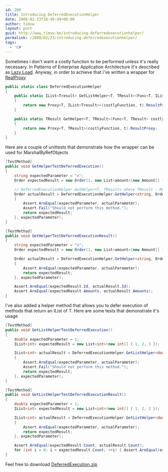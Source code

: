 ```yaml
---
id: 208
title: Introducing DeferredExecutionHelper
date: 2008-02-23T18:49:49+00:00
author: timvw
layout: post
guid: http://www.timvw.be/introducing-deferredexecutionhelper/
permalink: /2008/02/23/introducing-deferredexecutionhelper/
tags:
  - 'C#'
---
```

Sometimes i don't want a costly function to be performed unless it's really necessary. In Patterns of Enterprise Application Architecture it's described as [Lazy Load](http://www.martinfowler.com/eaaCatalog/lazyLoad.html). Anyway, in order to achieve that i've written a wrapper for [RealProxy](http://msdn2.microsoft.com/en-us/library/system.runtime.remoting.proxies.realproxy.aspx)

```csharp
public static class DeferredExecutionHelper
{
	public static IList<Tresult> GetListHelper<T, TResult>(Func<T, IList<Tresult>> costlyFunction, T t)
	{
		return new Proxy<T, IList<Tresult>>(costlyFunction, t).ResultProxy;
	}

	public static TResult GetHelper<T, TResult>(Func<T, TResult> costlyFunction, T t) where TResult : MarshalByRefObject
	{
		return new Proxy<T, TResult>(costlyFunction, t).ResultProxy;
	}
}
```

Here are a couple of unittests that demonstrate how the wrapper can be used for MarshalByRefObjects

```csharp
[TestMethod]
public void GetHelperTestDeferredExecution()
{
	string expectedParameter = "x";
	Order expectedResult = new Order(1, new List<amount>(new Amount[] { new Amount(1) }));

	// DeferredExecutionHelper.GetHelper<T, TResult> where TResult : MarshalByRefObject
	Order actualResult = DeferredExecutionHelper.GetHelper<string, Order>(delegate(string actualParameter)
	{
		Assert.AreEqual(expectedParameter, actualParameter);
		Assert.Fail("Should not perform this method.");
		return expectedResult;
	}, expectedParameter);
}

[TestMethod]
public void GetHelperTestDeferredExecutionResult()
{
	string expectedParameter = "x";
	Order expectedResult = new Order(1, new List<amount>(new Amount[] { new Amount(1) }));

	Order actualResult = DeferredExecutionHelper.GetHelper<string, Order>(delegate(string actualParameter)
	{
		Assert.AreEqual(expectedParameter, actualParameter);
		return expectedResult;
	}, expectedParameter);

	Assert.AreEqual(expectedResult.Id, actualResult.Id);
	Assert.AreEqual(expectedResult.Amounts, actualResult.Amounts);
}
```

I've also added a helper method that allows you to defer execution of methods that return an IList of T. Here are some tests that demonstrate it's usage

```csharp
[TestMethod]
public void GetListHelperTestDeferredExecution()
{
	double expectedParameter = 1;
	IList<int> expectedResult = new List<int>(new int[] { 1, 2, 3 });

	IList<int> actualResult = DeferredExecutionHelper.GetListHelper<double, int>(delegate(double actualParameter)
	{
		Assert.AreEqual(expectedParameter, actualParameter);
		Assert.Fail("Should not perform this method.");
		return expectedResult;
	}, expectedParameter);
}

[TestMethod]
public void GetListHelperTestDeferredExecutionResult()
{
	double expectedParameter = 1;
	IList<int> expectedResult = new List<int>(new int[] { 1, 2, 3 });

	IList<int> actualResult = DeferredExecutionHelper.GetListHelper<double, int>(delegate(double actualParameter)
	{
		Assert.AreEqual(expectedParameter, actualParameter);
		return expectedResult;
	}, expectedParameter);

	Assert.AreEqual(expectedResult.Count, actualResult.Count);
	for (int i = 0; i < expectedResult.Count; ++i) { Assert.AreEqual(expectedResult[i], actualResult[i]); } 
}
``` 

Feel free to download [DeferredExecution.zip](http://www.timvw.be/wp-content/code/csharp/DeferredExecution.zip)
